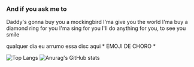 ### And if you ask me to
Daddy's gonna buy you a mockingbird
I'ma give you the world
I'ma buy a diamond ring for you
I'ma sing for you
I'll do anything for you, to see you smile

qualquer dia eu arrumo essa disc aqui * EMOJI DE CHORO *



![Top Langs](https://github-readme-stats.vercel.app/api/top-langs/?username=CaioXGomes&theme=synthwave&langs_count=10&custom_title=Linguagensㅤmaisㅤutilizadas)
![Anurag's GitHub stats](https://github-readme-stats.vercel.app/api?username=caioxgomes&show_icons=true&theme=synthwave&custom_title=StatusㅤdeㅤCaioXGomes)
